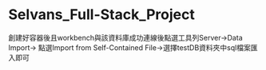 # Selvans_Full-Stack_Project
創建好容器後且workbench與該資料庫成功連線後點選工具列Server->Data Import-> 點選Import from Self-Contained File->選擇testDB資料夾中sql檔案匯入即可
